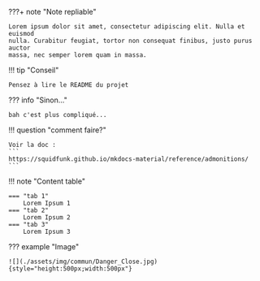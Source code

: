 ???+ note "Note repliable"

    Lorem ipsum dolor sit amet, consectetur adipiscing elit. Nulla et euismod
    nulla. Curabitur feugiat, tortor non consequat finibus, justo purus auctor
    massa, nec semper lorem quam in massa.


!!! tip "Conseil"

    Pensez à lire le README du projet


??? info "Sinon..."

    bah c'est plus compliqué...


!!! question "comment faire?"

    Voir la doc : 
    ```
    https://squidfunk.github.io/mkdocs-material/reference/admonitions/
    ```


!!! note "Content table"

    === "tab 1"
        Lorem Ipsum 1
    === "tab 2"
        Lorem Ipsum 2
    === "tab 3"
        Lorem Ipsum 3


??? example "Image"

    ![](./assets/img/commun/Danger_Close.jpg){style="height:500px;width:500px"}
